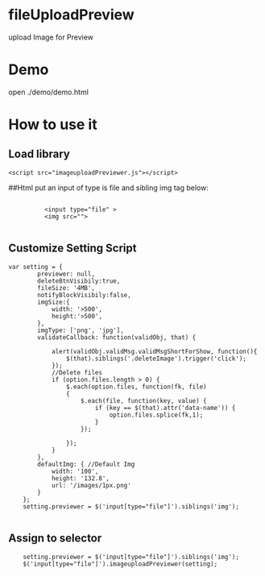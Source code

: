 # fileUploadPreview
upload Image for Preview

# Demo 
  open ./demo/demo.html
# How to use it

## Load library
    <script src="imageuploadPreviewer.js"></script>
##Html
   put an input of type is file  and sibling img tag  below:
  ```
        
            <input type="file" >
            <img src="">
     
  ```
## Customize Setting Script

```
var setting = {
        previewer: null,
        deleteBtnVisibily:true,
        fileSize: '4MB',
        notifyBlockVisibily:false,
        imgSize:{
            width: '>500',
            height:'>500',
        },
        imgType: ['png', 'jpg'],
        validateCallback: function(validObj, that) {
            
            alert(validObj.validMsg.validMsgShortForShow, function(){
                $(that).siblings('.deleteImage').trigger('click');
            });
            //Delete files
            if (option.files.length > 0) {
                $.each(option.files, function(fk, file)
                {
                    $.each(file, function(key, value) {
                        if (key == $(that).attr('data-name')) {
                            option.files.splice(fk,1);
                        }
                    });
                    
                });
            }
        },
        defaultImg: { //Default Img 
            width: '100',
            height: '132.8',
            url: '/images/1px.png'
        }
    };
    setting.previewer = $('input[type="file"]').siblings('img');
    
```
## Assign to selector
```
    setting.previewer = $('input[type="file"]').siblings('img');
    $('input[type="file"]').imageuploadPreviewer(setting);
```

